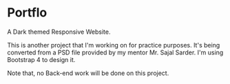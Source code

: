 # Portflo
A Dark themed Responsive Website.

This is another project that I'm working on for practice purposes. It's being converted from a PSD file provided by my mentor Mr. Sajal Sarder. I'm using Bootstrap 4 to design it.

Note that, no Back-end work will be done on this project.
